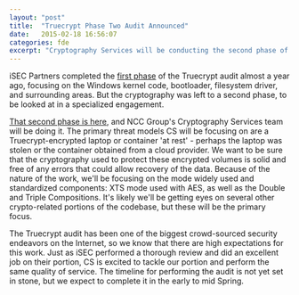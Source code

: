 ```yaml
---
layout: "post"
title:  "Truecrypt Phase Two Audit Announced"
date:   2015-02-18 16:56:07
categories: fde 
excerpt: "Cryptography Services will be conducting the second phase of the <a href='http://istruecryptauditedyet.com/'>Truecrypt Audit</a>, focusing on the cryptography of the project as it is used in the most common configurations. This follows up iSEC's Phase One Audit, and will complement the work done there."
---
```


iSEC Partners completed the [first phase](https://isecpartners.github.io/news/2014/04/14/iSEC-Completes-Truecrypt-Audit.html) of the Truecrypt audit almost a year ago, focusing on the Windows kernel code, bootloader, filesystem driver, and surrounding areas. But the cryptography was left to a second phase, to be looked at in a specialized engagement. 

[That second phase is here](http://blog.cryptographyengineering.com/2015/02/another-update-on-truecrypt-audit.html), and NCC Group's Cryptography Services team will be doing it.  The primary threat models CS will be focusing on are a Truecrypt-encrypted laptop or container 'at rest' - perhaps the laptop was stolen or the container obtained from a cloud provider. We want to be sure that the cryptography used to protect these encrypted volumes is solid and free of any errors that could allow recovery of the data.  Because of the nature of the work, we'll be focusing on the mode widely used and standardized components: XTS mode used with AES, as well as the Double and Triple Compositions.  It's likely we'll be getting eyes on several other crypto-related portions of the codebase, but these will be the primary focus.

The Truecrypt audit has been one of the biggest crowd-sourced security endeavors on the Internet, so we know that there are high expectations for this work.  Just as iSEC performed a thorough review and did an excellent job on their portion, CS is excited to tackle our portion and perform the same quality of service.  The timeline for performing the audit is not yet set in stone, but we expect to complete it in the early to mid Spring.  
